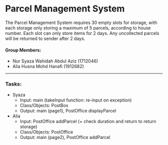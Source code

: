 # Parcel Management System
The Parcel Management System requires 30 empty slots for storage, with each storage only storing a maximum of 5 parcels, according to house number. Each slot can only store items for 2 days. Any uncollected parcels will be returned to sender after 2 days.

#### Group Members:

* Nur Syaza Wahidah Abdul Aziz (1712046)
* Alia Husna Mohd Hanafi (1912682)

----
### Tasks:

* Syaza
  - Input: main (takeInput function: re-input on exception)
  - Class/Objects: PostBox
  - Output: main (page1), PostOffice displayParcel
* Alia
  - Input: PostOffice addParcel (+ check duration and return to return storage)
  - Class/Objects: PostOffice
  - Output: main (page2), PostOffice addParcel
